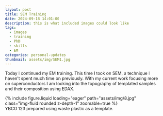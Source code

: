 ```yaml
---
layout: post
title: SEM Training
date: 2024-09-18 14:01:00
description: this is what included images could look like
tags:
  - images
  - training
  - PhD
  - skills
  - EM
categories: personal-updates
thumbnail: assets/img/SEM1.jpg
---
```

Today I continued my EM training. This time I took on SEM, a technique I haven't spent much time on previously. With my current work focusing more on superconductors I am looking into the topography of templated samples and their composition using EDAX.

<div class="row mt-3">
    <div class="col-sm mt-3 mt-md-0">
        {% include figure.liquid loading="eager" path="assets/img/8.jpg" class="img-fluid rounded z-depth-1" zoomable=true %}
    </div>
</div>
<div class="caption">
    YBCO 123 prepared using waste plastic as a template.
</div>